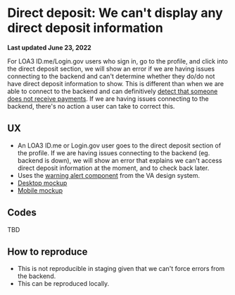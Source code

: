 # Direct deposit: We can't display any direct deposit information

**Last updated June 23, 2022**

For LOA3 ID.me/Login.gov users who sign in, go to the profile, and click into the direct deposit section, we will show an error if we are having issues connecting to the backend and can't determine whether they do/do not have direct deposit information to show. This is different than when we are able to connect to the backend and can definitively [detect that someone does not receive payments](https://github.com/department-of-veterans-affairs/va.gov-team/blob/master/products/identity-personalization/direct-deposit/use-cases/payments-not-detected.md). If we are having issues connecting to the backend, there's no action a user can take to correct this.

## UX
- An LOA3 ID.me or Login.gov user goes to the direct deposit section of the profile. If we are having issues connecting to the backend (eg. backend is down), we will show an error that explains we can't access direct deposit information at the moment, and to check back later.
- Uses the [warning alert component](https://design.va.gov/components/alert#warning-alert) from the VA design system.
- [Desktop mockup](https://www.sketch.com/s/1a920e73-1dcb-47c4-aae8-08656756c131/a/m19eRvV)
- [Mobile mockup](https://www.sketch.com/s/1a920e73-1dcb-47c4-aae8-08656756c131/a/09y85M0)

## Codes

TBD

## How to reproduce

- This is not reproducible in staging given that we can't force errors from the backend.
- This can be reproduced locally.
